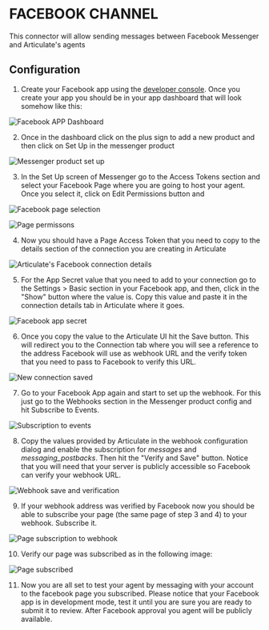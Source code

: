 # FACEBOOK CHANNEL

This connector will allow sending messages between Facebook Messenger and Articulate's agents

## Configuration

1. Create your Facebook app using the [developer console](https://developers.facebook.com/). Once you create your app you should be in your app dashboard that will look somehow like this:

![Facebook APP Dashboard](https://github.com/samtecspg/articulate/blob/master/api/lib/channels/facebook/screenshots/01%20-%20App%20Dashboard.png)
 
2. Once in the dashboard click on the plus sign to add a new product and then click on Set Up in the messenger product

![Messenger product set up](https://github.com/samtecspg/articulate/blob/master/api/lib/channels/facebook/screenshots/02%20-%20Products%20%2B%20Set%20UP.png)

3. In the Set Up screen of Messenger go to the Access Tokens section and select your Facebook Page where you are going to host your agent. Once you select it, click on Edit Permissions button and 

![Facebook page selection](https://github.com/samtecspg/articulate/blob/master/api/lib/channels/facebook/screenshots/03%20-%20Page%20Selection.png)

![Page permissons](https://github.com/samtecspg/articulate/blob/master/api/lib/channels/facebook/screenshots/04%20-%20Permissons.png)

4. Now you should have a Page Access Token that you need to copy to the details section of the connection you are creating in Articulate

![Articulate's Facebook connection details](https://github.com/samtecspg/articulate/blob/master/api/lib/channels/facebook/screenshots/05%20-%20Articulate%20Page%20Access%20Token.png)

5. For the App Secret value that you need to add to your connection go to the Settings > Basic section in your Facebook app, and then, click in the "Show" button where the value is. Copy this value and paste it in the connection details tab in Articulate where it goes.

![Facebook app secret](https://github.com/samtecspg/articulate/blob/master/api/lib/channels/facebook/screenshots/06%20-%20App%20Secret.png)

6. Once you copy the value to the Articulate UI hit the Save button. This will redirect you to the Connection tab where you will see a reference to the address Facebook will use as webhook URL and the verify token that you need to pass to Facebook to verify this URL.

![New connection saved](https://github.com/samtecspg/articulate/blob/master/api/lib/channels/facebook/screenshots/07%20-%20Connection%20Saved.png)

7. Go to your Facebook App again and start to set up the webhook. For this just go to the Webhooks section in the Messenger product config and hit Subscribe to Events.

![Subscription to events](https://github.com/samtecspg/articulate/blob/master/api/lib/channels/facebook/screenshots/08%20-%20Subscribe%20To%20Events.png)

8. Copy the values provided by Articulate in the webhook configuration dialog and enable the subscription for *messages* and *messaging_postbacks*. Then hit the "Verify and Save" button. Notice that you will need that your server is publicly accessible so Facebook can verify your webhook URL.

![Webhook save and verification](https://github.com/samtecspg/articulate/blob/master/api/lib/channels/facebook/screenshots/09%20-%20Verify%20and%20Save.png)

9. If your webhook address was verified by Facebook now you should be able to subscribe your page (the same page of step 3 and 4) to your webhook. Subscribe it.

![Page subscription to webhook](https://github.com/samtecspg/articulate/blob/master/api/lib/channels/facebook/screenshots/10%20-%20Page%20subscription.png)

10. Verify our page was subscribed as in the following image: 

![Page subscribed](https://github.com/samtecspg/articulate/blob/master/api/lib/channels/facebook/screenshots/11%20-%20Page%20subscribed.png)

11. Now you are all set to test your agent by messaging with your account to the facebook page you subscribed. Please notice that your Facebook app is in development mode, test it until you are sure you are ready to submit it to review. After Facebook approval you agent will be publicly available.
